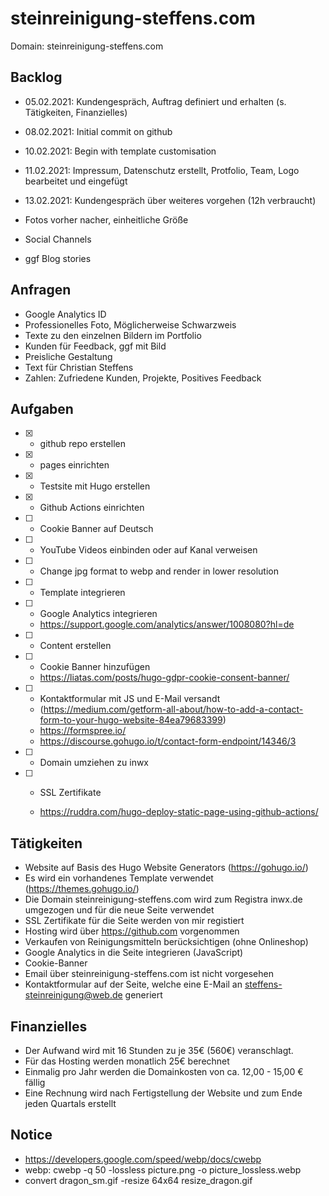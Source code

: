 # steinreinigung-steffens.com

Domain: steinreinigung-steffens.com

## Backlog

- 05.02.2021: Kundengespräch, Auftrag definiert und erhalten (s. Tätigkeiten, Finanzielles)
- 08.02.2021: Initial commit on github
- 10.02.2021: Begin with template customisation
- 11.02.2021: Impressum, Datenschutz erstellt, Protfolio, Team, Logo bearbeitet und eingefügt
- 13.02.2021: Kundengespräch über weiteres vorgehen (12h verbraucht)

- Fotos vorher nacher, einheitliche Größe
- Social Channels
- ggf Blog stories


## Anfragen

- Google Analytics ID
- Professionelles Foto, Möglicherweise Schwarzweis
- Texte zu den einzelnen Bildern im Portfolio
- Kunden für Feedback, ggf mit Bild
- Preisliche Gestaltung
- Text für Christian Steffens
- Zahlen: Zufriedene Kunden, Projekte, Positives Feedback

## Aufgaben

- [x] - github repo erstellen
- [x] - pages einrichten
- [x] - Testsite mit Hugo erstellen
- [x] - Github Actions einrichten
- [ ] - Cookie Banner auf Deutsch
- [ ] - YouTube Videos einbinden oder auf Kanal verweisen
- [ ] - Change jpg format to webp and render in lower resolution
- [ ] - Template integrieren
- [ ] - Google Analytics integrieren
  - https://support.google.com/analytics/answer/1008080?hl=de
- [ ] - Content erstellen
- [ ] - Cookie Banner hinzufügen
  - https://liatas.com/posts/hugo-gdpr-cookie-consent-banner/
- [ ] - Kontaktformular mit JS und E-Mail versandt
  - (https://medium.com/getform-all-about/how-to-add-a-contact-form-to-your-hugo-website-84ea79683399)
  - https://formspree.io/
  - https://discourse.gohugo.io/t/contact-form-endpoint/14346/3
- [ ] - Domain umziehen zu inwx
- [ ] - SSL Zertifikate


  - https://ruddra.com/hugo-deploy-static-page-using-github-actions/

## Tätigkeiten

- Website auf Basis des Hugo Website Generators (https://gohugo.io/)
- Es wird ein vorhandenes Template verwendet (https://themes.gohugo.io/)
- Die Domain steinreinigung-steffens.com wird zum Registra inwx.de umgezogen und für die neue Seite verwendet
- SSL Zertifikate für die Seite werden von mir registiert
- Hosting wird über https://github.com vorgenommen
- Verkaufen von Reinigungsmitteln berücksichtigen (ohne Onlineshop)
- Google Analytics in die Seite integrieren (JavaScript)
- Cookie-Banner
- Email über steinreinigung-steffens.com ist nicht vorgesehen
- Kontaktformular auf der Seite, welche eine E-Mail an steffens-steinreinigung@web.de generiert

## Finanzielles

- Der Aufwand wird mit 16 Stunden zu je 35€ (560€) veranschlagt.
- Für das Hosting werden monatlich 25€ berechnet
- Einmalig pro Jahr werden die Domainkosten von ca. 12,00 - 15,00 € fällig
- Eine Rechnung wird nach Fertigstellung der Website und zum Ende jeden Quartals  erstellt

## Notice

- https://developers.google.com/speed/webp/docs/cwebp
- webp: cwebp -q 50 -lossless picture.png -o picture_lossless.webp
- convert dragon_sm.gif    -resize 64x64  resize_dragon.gif
